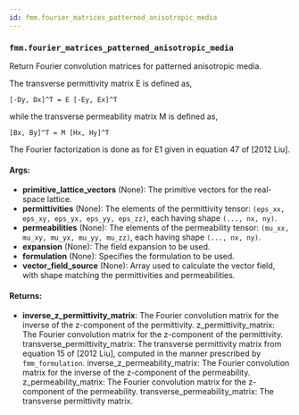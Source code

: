 ```yaml
---
id: fmm.fourier_matrices_patterned_anisotropic_media
---
```


    
### `fmm.fourier_matrices_patterned_anisotropic_media`
Return Fourier convolution matrices for patterned anisotropic media.

The transverse permittivity matrix E is defined as,

    [-Dy, Dx]^T = E [-Ey, Ex]^T

while the transverse permeability matrix M is defined as,

    [Bx, By]^T = M [Hx, Hy]^T

The Fourier factorization is done as for E1 given in equation 47 of [2012 Liu].

#### Args:
- **primitive_lattice_vectors** (None): The primitive vectors for the real-space lattice.
- **permittivities** (None): The elements of the permittivity tensor: `(eps_xx, eps_xy,
eps_yx, eps_yy, eps_zz)`, each having shape `(..., nx, ny)`.
- **permeabilities** (None): The elements of the permeability tensor: `(mu_xx, mu_xy,
mu_yx, mu_yy, mu_zz)`, each having shape `(..., nx, ny)`.
- **expansion** (None): The field expansion to be used.
- **formulation** (None): Specifies the formulation to be used.
- **vector_field_source** (None): Array used to calculate the vector field, with shape
matching the permittivities and permeabilities.

#### Returns:
- **inverse_z_permittivity_matrix**: The Fourier convolution matrix for the inverse
of the z-component of the permittivity.
z_permittivity_matrix: The Fourier convolution matrix for the z-component
    of the permittivity.
transverse_permittivity_matrix: The transverse permittivity matrix from
    equation 15 of [2012 Liu], computed in the manner prescribed by
    `fmm_formulation`.
inverse_z_permeability_matrix: The Fourier convolution matrix for the inverse
    of the z-component of the permeability.
z_permeability_matrix: The Fourier convolution matrix for the z-component
    of the permeability.
transverse_permeability_matrix: The transverse permittivity matrix.
